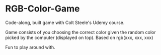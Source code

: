 # RGB-Color-Game

Code-along, built game with Colt Steele's Udemy course.

Game consists of you choosing the correct color given the random color picked by the computer (displayed on top).
Based on rgb(xxx, xxx, xxx)

Fun to play around with.
